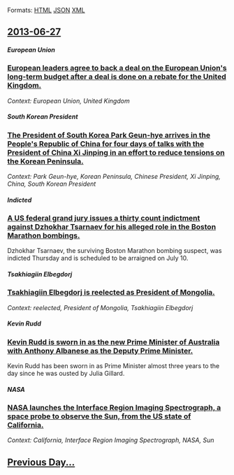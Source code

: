 
Formats: [HTML](2013/06/27/index.html)  [JSON](2013/06/27/index.json)  [XML](2013/06/27/index.xml)  

## [2013-06-27](/news/2013/06/27/index.md)

##### European Union
### [European leaders agree to back a deal on the European Union's long-term budget after a deal is done on a rebate for the United Kingdom. ](/news/2013/06/27/european-leaders-agree-to-back-a-deal-on-the-european-union-s-long-term-budget-after-a-deal-is-done-on-a-rebate-for-the-united-kingdom.md)
_Context: European Union, United Kingdom_

##### South Korean President
### [The President of South Korea Park Geun-hye arrives in the People's Republic of China for four days of talks with the President of China Xi Jinping in an effort to reduce tensions on the Korean Peninsula. ](/news/2013/06/27/the-president-of-south-korea-park-geun-hye-arrives-in-the-people-s-republic-of-china-for-four-days-of-talks-with-the-president-of-china-xi-j.md)
_Context: Park Geun-hye, Korean Peninsula, Chinese President, Xi Jinping, China, South Korean President_

##### Indicted
### [A US federal grand jury issues a thirty count indictment against Dzhokhar Tsarnaev for his alleged role in the Boston Marathon bombings. ](/news/2013/06/27/a-us-federal-grand-jury-issues-a-thirty-count-indictment-against-dzhokhar-tsarnaev-for-his-alleged-role-in-the-boston-marathon-bombings.md)
Dzhokhar Tsarnaev, the surviving Boston Marathon bombing suspect, was indicted Thursday and is scheduled to be arraigned on July 10.

##### Tsakhiagiin Elbegdorj
### [Tsakhiagiin Elbegdorj is reelected as President of Mongolia. ](/news/2013/06/27/tsakhiagiin-elbegdorj-is-reelected-as-president-of-mongolia.md)
_Context: reelected, President of Mongolia, Tsakhiagiin Elbegdorj_

##### Kevin Rudd
### [Kevin Rudd is sworn in as the new Prime Minister of Australia with Anthony Albanese as the Deputy Prime Minister. ](/news/2013/06/27/kevin-rudd-is-sworn-in-as-the-new-prime-minister-of-australia-with-anthony-albanese-as-the-deputy-prime-minister.md)
Kevin Rudd has been sworn in as Prime Minister almost three years to the day since he was ousted by Julia Gillard.

##### NASA
### [NASA launches the Interface Region Imaging Spectrograph, a space probe to observe the Sun, from the US state of California. ](/news/2013/06/27/nasa-launches-the-interface-region-imaging-spectrograph-a-space-probe-to-observe-the-sun-from-the-us-state-of-california.md)
_Context: California, Interface Region Imaging Spectrograph, NASA, Sun_

## [Previous Day...](/news/2013/06/26/index.md)

